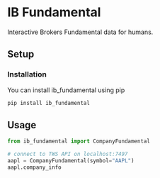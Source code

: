 # IB Fundamental

Interactive Brokers Fundamental data for humans.

## Setup

### Installation

You can install ib_fundamental using pip

```bash
pip install ib_fundamental
```

## Usage


```python
from ib_fundamental import CompanyFundamental

# connect to TWS API on localhost:7497
aapl = CompanyFundamental(symbol="AAPL")
aapl.company_info
```
